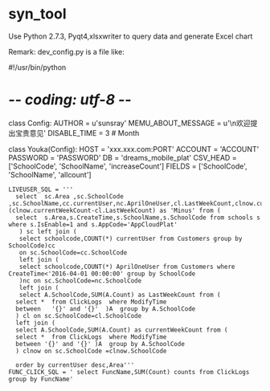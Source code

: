 # syn_tool
Use Python 2.7.3, Pyqt4,xlsxwriter to  query data and generate Excel chart

Remark: dev_config.py is a file  like:

#!/usr/bin/python
# -*- coding: utf-8 -*-
class Config:
    AUTHOR = u'sunsray'
    MEMU_ABOUT_MESSAGE = u'\n欢迎提出宝贵意见'
    DISABLE_TIME = 3  # Month


class Youka(Config):
    HOST = 'xxx.xxx.com:PORT'
    ACCOUNT = 'ACCOUNT'
    PASSWORD = 'PASSWORD'
    DB = 'dreams_mobile_plat'
    CSV_HEAD = ['SchoolCode', 'SchoolName', 'increaseCount']
    FIELDS = ['SchoolCode', 'SchoolName', 'allcount']

    LIVEUSER_SQL = '''
      select  sc.Area ,sc.SchoolCode ,sc.SchoolName,cc.currentUser,nc.AprilOneUser,cl.LastWeekCount,clnow.currentWeekCount,(clnow.currentWeekCount-cl.LastWeekCount) as 'Minus' from (
      select  s.Area,s.CreateTime,s.SchoolName,s.SchoolCode from schools s where s.IsEnable=1 and s.AppCode='AppCloudPlat'
       ) sc left join (
       select schoolcode,COUNT(*) currentUser from Customers group by SchoolCode)cc
       on sc.SchoolCode=cc.SchoolCode
       left join (
       select schoolcode,COUNT(*) AprilOneUser from Customers where CreateTime<'2016-04-01 00:00:00' group by SchoolCode
       )nc on sc.SchoolCode=nc.SchoolCode
       left join (
       select A.SchoolCode,SUM(A.Count) as LastWeekCount from (
      select *  from ClickLogs  where ModifyTime
      between   '{}' and '{}'  )A  group by A.SchoolCode
      ) cl on sc.SchoolCode=cl.SchoolCode
      left join (
      select A.SchoolCode,SUM(A.Count) as currentWeekCount from (
      select *  from ClickLogs  where ModifyTime
      between '{}' and '{}' )A  group by A.SchoolCode
      ) clnow on sc.SchoolCode =clnow.SchoolCode

      order by currentUser desc,Area'''
    FUNC_CLICK_SQL = ' select FuncName,SUM(Count) counts from ClickLogs group by FuncName'
